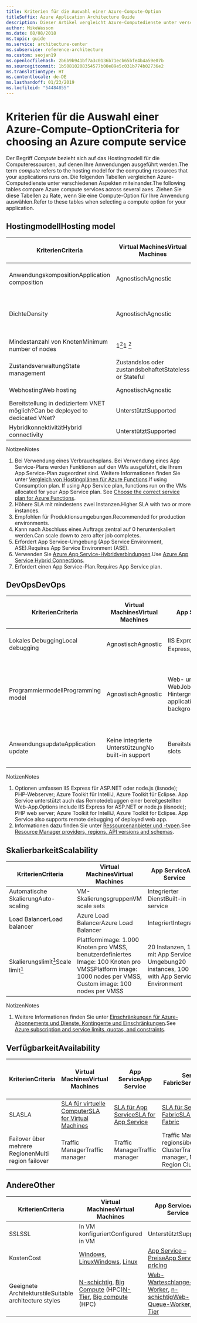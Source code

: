```yaml
---
title: Kriterien für die Auswahl einer Azure-Compute-Option
titleSuffix: Azure Application Architecture Guide
description: Dieser Artikel vergleicht Azure-Computedienste unter verschiedenen Aspekten miteinander.
author: MikeWasson
ms.date: 08/08/2018
ms.topic: guide
ms.service: architecture-center
ms.subservice: reference-architecture
ms.custom: seojan19
ms.openlocfilehash: 2b6b9b941bf7a3c0136b71ecb65bfe4b4a59e07b
ms.sourcegitcommit: 1b50810208354577b00e89e5c031b774b02736e2
ms.translationtype: HT
ms.contentlocale: de-DE
ms.lasthandoff: 01/23/2019
ms.locfileid: "54484855"
---
```

# <a name="criteria-for-choosing-an-azure-compute-service"></a><span data-ttu-id="7b1b3-103">Kriterien für die Auswahl einer Azure-Compute-Option</span><span class="sxs-lookup"><span data-stu-id="7b1b3-103">Criteria for choosing an Azure compute service</span></span>

<span data-ttu-id="7b1b3-104">Der Begriff *Compute* bezieht sich auf das Hostingmodell für die Computeressourcen, auf denen Ihre Anwendungen ausgeführt werden.</span><span class="sxs-lookup"><span data-stu-id="7b1b3-104">The term *compute* refers to the hosting model for the computing resources that your applications runs on.</span></span> <span data-ttu-id="7b1b3-105">Die folgenden Tabellen vergleichen Azure-Computedienste unter verschiedenen Aspekten miteinander.</span><span class="sxs-lookup"><span data-stu-id="7b1b3-105">The following tables compare Azure compute services across several axes.</span></span> <span data-ttu-id="7b1b3-106">Ziehen Sie diese Tabellen zu Rate, wenn Sie eine Compute-Option für Ihre Anwendung auswählen.</span><span class="sxs-lookup"><span data-stu-id="7b1b3-106">Refer to these tables when selecting a compute option for your application.</span></span>

## <a name="hosting-model"></a><span data-ttu-id="7b1b3-107">Hostingmodell</span><span class="sxs-lookup"><span data-stu-id="7b1b3-107">Hosting model</span></span>

<!-- markdownlint-disable MD033 -->

| <span data-ttu-id="7b1b3-108">Kriterien</span><span class="sxs-lookup"><span data-stu-id="7b1b3-108">Criteria</span></span> | <span data-ttu-id="7b1b3-109">Virtual Machines</span><span class="sxs-lookup"><span data-stu-id="7b1b3-109">Virtual Machines</span></span> | <span data-ttu-id="7b1b3-110">App Service</span><span class="sxs-lookup"><span data-stu-id="7b1b3-110">App Service</span></span> | <span data-ttu-id="7b1b3-111">Service Fabric</span><span class="sxs-lookup"><span data-stu-id="7b1b3-111">Service Fabric</span></span> | <span data-ttu-id="7b1b3-112">Azure-Funktionen</span><span class="sxs-lookup"><span data-stu-id="7b1b3-112">Azure Functions</span></span> | <span data-ttu-id="7b1b3-113">Azure Kubernetes Service</span><span class="sxs-lookup"><span data-stu-id="7b1b3-113">Azure Kubernetes Service</span></span> | <span data-ttu-id="7b1b3-114">Container Instances</span><span class="sxs-lookup"><span data-stu-id="7b1b3-114">Container Instances</span></span> | <span data-ttu-id="7b1b3-115">Azure Batch</span><span class="sxs-lookup"><span data-stu-id="7b1b3-115">Azure Batch</span></span> |
|----------|-----------------|-------------|----------------|-----------------|-------------------------|----------------|-------------|
| <span data-ttu-id="7b1b3-116">Anwendungskomposition</span><span class="sxs-lookup"><span data-stu-id="7b1b3-116">Application composition</span></span> | <span data-ttu-id="7b1b3-117">Agnostisch</span><span class="sxs-lookup"><span data-stu-id="7b1b3-117">Agnostic</span></span> | <span data-ttu-id="7b1b3-118">Anwendungen, Container</span><span class="sxs-lookup"><span data-stu-id="7b1b3-118">Applications, containers</span></span> | <span data-ttu-id="7b1b3-119">Dienste, ausführbare Gastdateien, Container</span><span class="sxs-lookup"><span data-stu-id="7b1b3-119">Services, guest executables, containers</span></span> | <span data-ttu-id="7b1b3-120">Functions</span><span class="sxs-lookup"><span data-stu-id="7b1b3-120">Functions</span></span> | <span data-ttu-id="7b1b3-121">Container</span><span class="sxs-lookup"><span data-stu-id="7b1b3-121">Containers</span></span> | <span data-ttu-id="7b1b3-122">Container</span><span class="sxs-lookup"><span data-stu-id="7b1b3-122">Containers</span></span> | <span data-ttu-id="7b1b3-123">Geplante Aufträge</span><span class="sxs-lookup"><span data-stu-id="7b1b3-123">Scheduled jobs</span></span>  |
| <span data-ttu-id="7b1b3-124">Dichte</span><span class="sxs-lookup"><span data-stu-id="7b1b3-124">Density</span></span> | <span data-ttu-id="7b1b3-125">Agnostisch</span><span class="sxs-lookup"><span data-stu-id="7b1b3-125">Agnostic</span></span> | <span data-ttu-id="7b1b3-126">Mehrere Apps pro Instanz über App Service-Pläne</span><span class="sxs-lookup"><span data-stu-id="7b1b3-126">Multiple apps per instance via app service plans</span></span> | <span data-ttu-id="7b1b3-127">Mehrere Dienste pro VM</span><span class="sxs-lookup"><span data-stu-id="7b1b3-127">Multiple services per VM</span></span> | <span data-ttu-id="7b1b3-128">Serverlos <a href="#note1"><sup>1</sup></a></span><span class="sxs-lookup"><span data-stu-id="7b1b3-128">Serverless <a href="#note1"><sup>1</sup></a></span></span> | <span data-ttu-id="7b1b3-129">Mehrere Container pro Knoten</span><span class="sxs-lookup"><span data-stu-id="7b1b3-129">Multiple containers per node</span></span> |<span data-ttu-id="7b1b3-130">Keine dedizierten Instanzen</span><span class="sxs-lookup"><span data-stu-id="7b1b3-130">No dedicated instances</span></span> | <span data-ttu-id="7b1b3-131">Mehrere Apps pro VM</span><span class="sxs-lookup"><span data-stu-id="7b1b3-131">Multiple apps per VM</span></span> |
| <span data-ttu-id="7b1b3-132">Mindestanzahl von Knoten</span><span class="sxs-lookup"><span data-stu-id="7b1b3-132">Minimum number of nodes</span></span> | <span data-ttu-id="7b1b3-133">1<a href="#note2"><sup>2</sup></a></span><span class="sxs-lookup"><span data-stu-id="7b1b3-133">1 <a href="#note2"><sup>2</sup></a></span></span>  | <span data-ttu-id="7b1b3-134">1</span><span class="sxs-lookup"><span data-stu-id="7b1b3-134">1</span></span> | <span data-ttu-id="7b1b3-135">5<a href="#note3"><sup>3</sup></a></span><span class="sxs-lookup"><span data-stu-id="7b1b3-135">5 <a href="#note3"><sup>3</sup></a></span></span> | <span data-ttu-id="7b1b3-136">Serverlos <a href="#note1"><sup>1</sup></a></span><span class="sxs-lookup"><span data-stu-id="7b1b3-136">Serverless <a href="#note1"><sup>1</sup></a></span></span> | <span data-ttu-id="7b1b3-137">3 <a href="#note3"><sup>3</sup></a></span><span class="sxs-lookup"><span data-stu-id="7b1b3-137">3 <a href="#note3"><sup>3</sup></a></span></span> | <span data-ttu-id="7b1b3-138">Keine dedizierten Knoten</span><span class="sxs-lookup"><span data-stu-id="7b1b3-138">No dedicated nodes</span></span> | <span data-ttu-id="7b1b3-139">1<a href="#note4"><sup>4</sup></a></span><span class="sxs-lookup"><span data-stu-id="7b1b3-139">1 <a href="#note4"><sup>4</sup></a></span></span> |
| <span data-ttu-id="7b1b3-140">Zustandsverwaltung</span><span class="sxs-lookup"><span data-stu-id="7b1b3-140">State management</span></span> | <span data-ttu-id="7b1b3-141">Zustandslos oder zustandsbehaftet</span><span class="sxs-lookup"><span data-stu-id="7b1b3-141">Stateless or Stateful</span></span> | <span data-ttu-id="7b1b3-142">Zustandslos</span><span class="sxs-lookup"><span data-stu-id="7b1b3-142">Stateless</span></span> | <span data-ttu-id="7b1b3-143">Zustandslos oder zustandsbehaftet</span><span class="sxs-lookup"><span data-stu-id="7b1b3-143">Stateless or stateful</span></span> | <span data-ttu-id="7b1b3-144">Zustandslos</span><span class="sxs-lookup"><span data-stu-id="7b1b3-144">Stateless</span></span> | <span data-ttu-id="7b1b3-145">Zustandslos oder zustandsbehaftet</span><span class="sxs-lookup"><span data-stu-id="7b1b3-145">Stateless or Stateful</span></span> | <span data-ttu-id="7b1b3-146">Zustandslos</span><span class="sxs-lookup"><span data-stu-id="7b1b3-146">Stateless</span></span> | <span data-ttu-id="7b1b3-147">Zustandslos</span><span class="sxs-lookup"><span data-stu-id="7b1b3-147">Stateless</span></span> |
| <span data-ttu-id="7b1b3-148">Webhosting</span><span class="sxs-lookup"><span data-stu-id="7b1b3-148">Web hosting</span></span> | <span data-ttu-id="7b1b3-149">Agnostisch</span><span class="sxs-lookup"><span data-stu-id="7b1b3-149">Agnostic</span></span> | <span data-ttu-id="7b1b3-150">Integriert</span><span class="sxs-lookup"><span data-stu-id="7b1b3-150">Built in</span></span> | <span data-ttu-id="7b1b3-151">Agnostisch</span><span class="sxs-lookup"><span data-stu-id="7b1b3-151">Agnostic</span></span> | <span data-ttu-id="7b1b3-152">Nicht zutreffend</span><span class="sxs-lookup"><span data-stu-id="7b1b3-152">Not applicable</span></span> | <span data-ttu-id="7b1b3-153">Agnostisch</span><span class="sxs-lookup"><span data-stu-id="7b1b3-153">Agnostic</span></span> | <span data-ttu-id="7b1b3-154">Agnostisch</span><span class="sxs-lookup"><span data-stu-id="7b1b3-154">Agnostic</span></span> | <span data-ttu-id="7b1b3-155">Nein </span><span class="sxs-lookup"><span data-stu-id="7b1b3-155">No</span></span> |
| <span data-ttu-id="7b1b3-156">Bereitstellung in dediziertem VNET möglich?</span><span class="sxs-lookup"><span data-stu-id="7b1b3-156">Can be deployed to dedicated VNet?</span></span> | <span data-ttu-id="7b1b3-157">Unterstützt</span><span class="sxs-lookup"><span data-stu-id="7b1b3-157">Supported</span></span> | <span data-ttu-id="7b1b3-158">Unterstützt<a href="#note5"><sup>5</sup></a></span><span class="sxs-lookup"><span data-stu-id="7b1b3-158">Supported<a href="#note5"><sup>5</sup></a></span></span> | <span data-ttu-id="7b1b3-159">Unterstützt</span><span class="sxs-lookup"><span data-stu-id="7b1b3-159">Supported</span></span> | <span data-ttu-id="7b1b3-160">Unterstützt<a href="#note5"><sup>5</sup></a></span><span class="sxs-lookup"><span data-stu-id="7b1b3-160">Supported <a href="#note5"><sup>5</sup></a></span></span> | [<span data-ttu-id="7b1b3-161">Unterstützt</span><span class="sxs-lookup"><span data-stu-id="7b1b3-161">Supported</span></span>](/azure/aks/networking-overview) | <span data-ttu-id="7b1b3-162">Nicht unterstützt</span><span class="sxs-lookup"><span data-stu-id="7b1b3-162">Not supported</span></span> | <span data-ttu-id="7b1b3-163">Unterstützt</span><span class="sxs-lookup"><span data-stu-id="7b1b3-163">Supported</span></span> |
| <span data-ttu-id="7b1b3-164">Hybridkonnektivität</span><span class="sxs-lookup"><span data-stu-id="7b1b3-164">Hybrid connectivity</span></span> | <span data-ttu-id="7b1b3-165">Unterstützt</span><span class="sxs-lookup"><span data-stu-id="7b1b3-165">Supported</span></span> | <span data-ttu-id="7b1b3-166">Unterstützt<a href="#note6"><sup>6</sup></a></span><span class="sxs-lookup"><span data-stu-id="7b1b3-166">Supported <a href="#note6"><sup>6</sup></a></span></span>  | <span data-ttu-id="7b1b3-167">Unterstützt</span><span class="sxs-lookup"><span data-stu-id="7b1b3-167">Supported</span></span> | <span data-ttu-id="7b1b3-168">Unterstützt<a href="#node7"><sup>7</sup></a></span><span class="sxs-lookup"><span data-stu-id="7b1b3-168">Supported <a href="#node7"><sup>7</sup></a></span></span> | <span data-ttu-id="7b1b3-169">Unterstützt</span><span class="sxs-lookup"><span data-stu-id="7b1b3-169">Supported</span></span> | <span data-ttu-id="7b1b3-170">Nicht unterstützt</span><span class="sxs-lookup"><span data-stu-id="7b1b3-170">Not supported</span></span> | <span data-ttu-id="7b1b3-171">Unterstützt</span><span class="sxs-lookup"><span data-stu-id="7b1b3-171">Supported</span></span> |

<span data-ttu-id="7b1b3-172">Notizen</span><span class="sxs-lookup"><span data-stu-id="7b1b3-172">Notes</span></span>

1. <span data-ttu-id="7b1b3-173"><span id="note1">Bei Verwendung eines Verbrauchsplans. Bei Verwendung eines App Service-Plans werden Funktionen auf den VMs ausgeführt, die Ihrem App Service-Plan zugeordnet sind. Weitere Informationen finden Sie unter [Vergleich von Hostingplänen für Azure Functions][function-plans].</span></span><span class="sxs-lookup"><span data-stu-id="7b1b3-173"><span id="note1">If using Consumption plan. If using App Service plan, functions run on the VMs allocated for your App Service plan. See [Choose the correct service plan for Azure Functions][function-plans].</span></span></span>
2. <span data-ttu-id="7b1b3-174"><span id="note2">Höhere SLA mit mindestens zwei Instanzen.</span></span><span class="sxs-lookup"><span data-stu-id="7b1b3-174"><span id="note2">Higher SLA with two or more instances.</span></span></span>
3. <span data-ttu-id="7b1b3-175"><span id="note3">Empfohlen für Produktionsumgebungen.</span></span><span class="sxs-lookup"><span data-stu-id="7b1b3-175"><span id="note3">Recommended for production environments.</span></span></span>
4. <span data-ttu-id="7b1b3-176"><span id="note4">Kann nach Abschluss eines Auftrags zentral auf 0 herunterskaliert werden.</span></span><span class="sxs-lookup"><span data-stu-id="7b1b3-176"><span id="note4">Can scale down to zero after job completes.</span></span></span>
5. <span data-ttu-id="7b1b3-177"><span id="note5">Erfordert App Service-Umgebung (App Service Environment, ASE).</span></span><span class="sxs-lookup"><span data-stu-id="7b1b3-177"><span id="note5">Requires App Service Environment (ASE).</span></span></span>
6. <span data-ttu-id="7b1b3-178"><span id="note6">Verwenden Sie [Azure App Service-Hybridverbindungen][app-service-hybrid].</span></span><span class="sxs-lookup"><span data-stu-id="7b1b3-178"><span id="note6">Use [Azure App Service Hybrid Connections][app-service-hybrid].</span></span></span>
7. <span data-ttu-id="7b1b3-179"><span id="note7">Erfordert einen App Service-Plan.</span></span><span class="sxs-lookup"><span data-stu-id="7b1b3-179"><span id="note7">Requires App Service plan.</span></span></span>

## <a name="devops"></a><span data-ttu-id="7b1b3-180">DevOps</span><span class="sxs-lookup"><span data-stu-id="7b1b3-180">DevOps</span></span>

| <span data-ttu-id="7b1b3-181">Kriterien</span><span class="sxs-lookup"><span data-stu-id="7b1b3-181">Criteria</span></span> | <span data-ttu-id="7b1b3-182">Virtual Machines</span><span class="sxs-lookup"><span data-stu-id="7b1b3-182">Virtual Machines</span></span> | <span data-ttu-id="7b1b3-183">App Service</span><span class="sxs-lookup"><span data-stu-id="7b1b3-183">App Service</span></span> | <span data-ttu-id="7b1b3-184">Service Fabric</span><span class="sxs-lookup"><span data-stu-id="7b1b3-184">Service Fabric</span></span> | <span data-ttu-id="7b1b3-185">Azure-Funktionen</span><span class="sxs-lookup"><span data-stu-id="7b1b3-185">Azure Functions</span></span> | <span data-ttu-id="7b1b3-186">Azure Kubernetes Service</span><span class="sxs-lookup"><span data-stu-id="7b1b3-186">Azure Kubernetes Service</span></span> | <span data-ttu-id="7b1b3-187">Container Instances</span><span class="sxs-lookup"><span data-stu-id="7b1b3-187">Container Instances</span></span> | <span data-ttu-id="7b1b3-188">Azure Batch</span><span class="sxs-lookup"><span data-stu-id="7b1b3-188">Azure Batch</span></span> |
|----------|-----------------|-------------|----------------|-----------------|-------------------------|----------------|-------------|
| <span data-ttu-id="7b1b3-189">Lokales Debugging</span><span class="sxs-lookup"><span data-stu-id="7b1b3-189">Local debugging</span></span> | <span data-ttu-id="7b1b3-190">Agnostisch</span><span class="sxs-lookup"><span data-stu-id="7b1b3-190">Agnostic</span></span> | <span data-ttu-id="7b1b3-191">IIS Express, weitere<a href="#note1b"><sup>1</sup></a></span><span class="sxs-lookup"><span data-stu-id="7b1b3-191">IIS Express, others <a href="#note1b"><sup>1</sup></a></span></span> | <span data-ttu-id="7b1b3-192">Lokaler Knotencluster</span><span class="sxs-lookup"><span data-stu-id="7b1b3-192">Local node cluster</span></span> | <span data-ttu-id="7b1b3-193">Visual Studio oder Azure Functions-Befehlszeilenschnittstelle</span><span class="sxs-lookup"><span data-stu-id="7b1b3-193">Visual Studio or Azure Functions CLI</span></span> | <span data-ttu-id="7b1b3-194">Minikube, andere</span><span class="sxs-lookup"><span data-stu-id="7b1b3-194">Minikube, others</span></span> | <span data-ttu-id="7b1b3-195">Lokale Containerruntime</span><span class="sxs-lookup"><span data-stu-id="7b1b3-195">Local container runtime</span></span> | <span data-ttu-id="7b1b3-196">Nicht unterstützt</span><span class="sxs-lookup"><span data-stu-id="7b1b3-196">Not supported</span></span> |
| <span data-ttu-id="7b1b3-197">Programmiermodell</span><span class="sxs-lookup"><span data-stu-id="7b1b3-197">Programming model</span></span> | <span data-ttu-id="7b1b3-198">Agnostisch</span><span class="sxs-lookup"><span data-stu-id="7b1b3-198">Agnostic</span></span> | <span data-ttu-id="7b1b3-199">Web- und API-Anwendungen, WebJobs für Hintergrundtasks</span><span class="sxs-lookup"><span data-stu-id="7b1b3-199">Web and API applications, WebJobs for background tasks</span></span> | <span data-ttu-id="7b1b3-200">Ausführbare Gastdatei, Dienstmodell, Akteurmodell, Container</span><span class="sxs-lookup"><span data-stu-id="7b1b3-200">Guest executable, Service model, Actor model, Containers</span></span> | <span data-ttu-id="7b1b3-201">Funktionen mit Auslösern</span><span class="sxs-lookup"><span data-stu-id="7b1b3-201">Functions with triggers</span></span> | <span data-ttu-id="7b1b3-202">Agnostisch</span><span class="sxs-lookup"><span data-stu-id="7b1b3-202">Agnostic</span></span> | <span data-ttu-id="7b1b3-203">Agnostisch</span><span class="sxs-lookup"><span data-stu-id="7b1b3-203">Agnostic</span></span> | <span data-ttu-id="7b1b3-204">Befehlszeilenanwendung</span><span class="sxs-lookup"><span data-stu-id="7b1b3-204">Command line application</span></span> |
| <span data-ttu-id="7b1b3-205">Anwendungsupdate</span><span class="sxs-lookup"><span data-stu-id="7b1b3-205">Application update</span></span> | <span data-ttu-id="7b1b3-206">Keine integrierte Unterstützung</span><span class="sxs-lookup"><span data-stu-id="7b1b3-206">No built-in support</span></span> | <span data-ttu-id="7b1b3-207">Bereitstellungsslots</span><span class="sxs-lookup"><span data-stu-id="7b1b3-207">Deployment slots</span></span> | <span data-ttu-id="7b1b3-208">Rollierendes Upgrade (pro Dienst)</span><span class="sxs-lookup"><span data-stu-id="7b1b3-208">Rolling upgrade (per service)</span></span> | <span data-ttu-id="7b1b3-209">Bereitstellungsslots</span><span class="sxs-lookup"><span data-stu-id="7b1b3-209">Deployment slots</span></span> | <span data-ttu-id="7b1b3-210">Paralleles Update</span><span class="sxs-lookup"><span data-stu-id="7b1b3-210">Rolling update</span></span> | <span data-ttu-id="7b1b3-211">Nicht zutreffend</span><span class="sxs-lookup"><span data-stu-id="7b1b3-211">Not applicable</span></span> |

<span data-ttu-id="7b1b3-212">Notizen</span><span class="sxs-lookup"><span data-stu-id="7b1b3-212">Notes</span></span>

1. <span data-ttu-id="7b1b3-213"><span id="note1b">Optionen umfassen IIS Express für ASP.NET oder node.js (iisnode); PHP-Webserver; Azure Toolkit für IntelliJ, Azure Toolkit für Eclipse. App Service unterstützt auch das Remotedebuggen einer bereitgestellten Web-App.</span></span><span class="sxs-lookup"><span data-stu-id="7b1b3-213"><span id="note1b">Options include IIS Express for ASP.NET or node.js (iisnode); PHP web server; Azure Toolkit for IntelliJ, Azure Toolkit for Eclipse. App Service also supports remote debugging of deployed web app.</span></span></span>
2. <span data-ttu-id="7b1b3-214"><span id="note2b">Informationen dazu finden Sie unter [Ressourcenanbieter und -typen][resource-manager-supported-services].</span></span><span class="sxs-lookup"><span data-stu-id="7b1b3-214"><span id="note2b">See [Resource Manager providers, regions, API versions and schemas][resource-manager-supported-services].</span></span></span>

## <a name="scalability"></a><span data-ttu-id="7b1b3-215">Skalierbarkeit</span><span class="sxs-lookup"><span data-stu-id="7b1b3-215">Scalability</span></span>

| <span data-ttu-id="7b1b3-216">Kriterien</span><span class="sxs-lookup"><span data-stu-id="7b1b3-216">Criteria</span></span> | <span data-ttu-id="7b1b3-217">Virtual Machines</span><span class="sxs-lookup"><span data-stu-id="7b1b3-217">Virtual Machines</span></span> | <span data-ttu-id="7b1b3-218">App Service</span><span class="sxs-lookup"><span data-stu-id="7b1b3-218">App Service</span></span> | <span data-ttu-id="7b1b3-219">Service Fabric</span><span class="sxs-lookup"><span data-stu-id="7b1b3-219">Service Fabric</span></span> | <span data-ttu-id="7b1b3-220">Azure-Funktionen</span><span class="sxs-lookup"><span data-stu-id="7b1b3-220">Azure Functions</span></span> | <span data-ttu-id="7b1b3-221">Azure Kubernetes Service</span><span class="sxs-lookup"><span data-stu-id="7b1b3-221">Azure Kubernetes Service</span></span> | <span data-ttu-id="7b1b3-222">Container Instances</span><span class="sxs-lookup"><span data-stu-id="7b1b3-222">Container Instances</span></span> | <span data-ttu-id="7b1b3-223">Azure Batch</span><span class="sxs-lookup"><span data-stu-id="7b1b3-223">Azure Batch</span></span> |
|----------|-----------------|-------------|----------------|-----------------|-------------------------|----------------|-------------|
| <span data-ttu-id="7b1b3-224">Automatische Skalierung</span><span class="sxs-lookup"><span data-stu-id="7b1b3-224">Auto-scaling</span></span> | <span data-ttu-id="7b1b3-225">VM-Skalierungsgruppen</span><span class="sxs-lookup"><span data-stu-id="7b1b3-225">VM scale sets</span></span> | <span data-ttu-id="7b1b3-226">Integrierter Dienst</span><span class="sxs-lookup"><span data-stu-id="7b1b3-226">Built-in service</span></span> | <span data-ttu-id="7b1b3-227">VM Scale Sets</span><span class="sxs-lookup"><span data-stu-id="7b1b3-227">VM Scale Sets</span></span> | <span data-ttu-id="7b1b3-228">Integrierter Dienst</span><span class="sxs-lookup"><span data-stu-id="7b1b3-228">Built-in service</span></span> | <span data-ttu-id="7b1b3-229">Nicht unterstützt</span><span class="sxs-lookup"><span data-stu-id="7b1b3-229">Not supported</span></span> | <span data-ttu-id="7b1b3-230">Nicht unterstützt</span><span class="sxs-lookup"><span data-stu-id="7b1b3-230">Not supported</span></span> | <span data-ttu-id="7b1b3-231">–</span><span class="sxs-lookup"><span data-stu-id="7b1b3-231">N/A</span></span> |
| <span data-ttu-id="7b1b3-232">Load Balancer</span><span class="sxs-lookup"><span data-stu-id="7b1b3-232">Load balancer</span></span> | <span data-ttu-id="7b1b3-233">Azure Load Balancer</span><span class="sxs-lookup"><span data-stu-id="7b1b3-233">Azure Load Balancer</span></span> | <span data-ttu-id="7b1b3-234">Integriert</span><span class="sxs-lookup"><span data-stu-id="7b1b3-234">Integrated</span></span> | <span data-ttu-id="7b1b3-235">Azure Load Balancer</span><span class="sxs-lookup"><span data-stu-id="7b1b3-235">Azure Load Balancer</span></span> | <span data-ttu-id="7b1b3-236">Integriert</span><span class="sxs-lookup"><span data-stu-id="7b1b3-236">Integrated</span></span> | <span data-ttu-id="7b1b3-237">Integriert</span><span class="sxs-lookup"><span data-stu-id="7b1b3-237">Integrated</span></span> |  <span data-ttu-id="7b1b3-238">Keine integrierte Unterstützung</span><span class="sxs-lookup"><span data-stu-id="7b1b3-238">No built-in support</span></span> | <span data-ttu-id="7b1b3-239">Azure Load Balancer</span><span class="sxs-lookup"><span data-stu-id="7b1b3-239">Azure Load Balancer</span></span> |
| <span data-ttu-id="7b1b3-240">Skalierungslimit<a href="#note1c"><sup>1</sup></a></span><span class="sxs-lookup"><span data-stu-id="7b1b3-240">Scale limit<a href="#note1c"><sup>1</sup></a></span></span> | <span data-ttu-id="7b1b3-241">Plattformimage: 1.000 Knoten pro VMSS, benutzerdefiniertes Image: 100 Knoten pro VMSS</span><span class="sxs-lookup"><span data-stu-id="7b1b3-241">Platform image: 1000 nodes per VMSS, Custom image: 100 nodes per VMSS</span></span> | <span data-ttu-id="7b1b3-242">20 Instanzen, 100 mit App Service-Umgebung</span><span class="sxs-lookup"><span data-stu-id="7b1b3-242">20 instances, 100 with App Service Environment</span></span> | <span data-ttu-id="7b1b3-243">100 Knoten pro VMSS</span><span class="sxs-lookup"><span data-stu-id="7b1b3-243">100 nodes per VMSS</span></span> | <span data-ttu-id="7b1b3-244">200 Instanzen pro Funktionen-App</span><span class="sxs-lookup"><span data-stu-id="7b1b3-244">200 instances per Function app</span></span> | <span data-ttu-id="7b1b3-245">100 Knoten pro Cluster (Standardgrenzwert)</span><span class="sxs-lookup"><span data-stu-id="7b1b3-245">100 nodes per cluster (default limit)</span></span> |<span data-ttu-id="7b1b3-246">20 Containergruppen pro Abonnement (Standardgrenzwert)</span><span class="sxs-lookup"><span data-stu-id="7b1b3-246">20 container groups per subscription (default limit).</span></span> | <span data-ttu-id="7b1b3-247">20 Kerne (Standardgrenzwert)</span><span class="sxs-lookup"><span data-stu-id="7b1b3-247">20 core limit (default limit).</span></span> |

<span data-ttu-id="7b1b3-248">Notizen</span><span class="sxs-lookup"><span data-stu-id="7b1b3-248">Notes</span></span>

1. <span data-ttu-id="7b1b3-249"><span id="note1c">Weitere Informationen finden Sie unter [Einschränkungen für Azure-Abonnements und Dienste, Kontingente und Einschränkungen](/azure/azure-subscription-service-limits).</span></span><span class="sxs-lookup"><span data-stu-id="7b1b3-249"><span id="note1c">See [Azure subscription and service limits, quotas, and constraints](/azure/azure-subscription-service-limits)</span>.</span></span>

## <a name="availability"></a><span data-ttu-id="7b1b3-250">Verfügbarkeit</span><span class="sxs-lookup"><span data-stu-id="7b1b3-250">Availability</span></span>

| <span data-ttu-id="7b1b3-251">Kriterien</span><span class="sxs-lookup"><span data-stu-id="7b1b3-251">Criteria</span></span> | <span data-ttu-id="7b1b3-252">Virtual Machines</span><span class="sxs-lookup"><span data-stu-id="7b1b3-252">Virtual Machines</span></span> | <span data-ttu-id="7b1b3-253">App Service</span><span class="sxs-lookup"><span data-stu-id="7b1b3-253">App Service</span></span> | <span data-ttu-id="7b1b3-254">Service Fabric</span><span class="sxs-lookup"><span data-stu-id="7b1b3-254">Service Fabric</span></span> | <span data-ttu-id="7b1b3-255">Azure-Funktionen</span><span class="sxs-lookup"><span data-stu-id="7b1b3-255">Azure Functions</span></span> | <span data-ttu-id="7b1b3-256">Azure Kubernetes Service</span><span class="sxs-lookup"><span data-stu-id="7b1b3-256">Azure Kubernetes Service</span></span> | <span data-ttu-id="7b1b3-257">Container Instances</span><span class="sxs-lookup"><span data-stu-id="7b1b3-257">Container Instances</span></span> | <span data-ttu-id="7b1b3-258">Azure Batch</span><span class="sxs-lookup"><span data-stu-id="7b1b3-258">Azure Batch</span></span> |
|----------|-----------------|-------------|----------------|-----------------|-------------------------|----------------|-------------|
| <span data-ttu-id="7b1b3-259">SLA</span><span class="sxs-lookup"><span data-stu-id="7b1b3-259">SLA</span></span> | <span data-ttu-id="7b1b3-260">[SLA für virtuelle Computer][sla-vm]</span><span class="sxs-lookup"><span data-stu-id="7b1b3-260">[SLA for Virtual Machines][sla-vm]</span></span> | <span data-ttu-id="7b1b3-261">[SLA für App Service][sla-app-service]</span><span class="sxs-lookup"><span data-stu-id="7b1b3-261">[SLA for App Service][sla-app-service]</span></span> | <span data-ttu-id="7b1b3-262">[SLA für Service Fabric][sla-sf]</span><span class="sxs-lookup"><span data-stu-id="7b1b3-262">[SLA for Service Fabric][sla-sf]</span></span> | <span data-ttu-id="7b1b3-263">[SLA für Functions][sla-functions]</span><span class="sxs-lookup"><span data-stu-id="7b1b3-263">[SLA for Functions][sla-functions]</span></span> | <span data-ttu-id="7b1b3-264">[SLA für AKS][sla-acs]</span><span class="sxs-lookup"><span data-stu-id="7b1b3-264">[SLA for AKS][sla-acs]</span></span> | [<span data-ttu-id="7b1b3-265">SLA für Container Instances</span><span class="sxs-lookup"><span data-stu-id="7b1b3-265">SLA for Container Instances</span></span>](https://azure.microsoft.com/support/legal/sla/container-instances/) | <span data-ttu-id="7b1b3-266">[SLA für Azure Batch][sla-batch]</span><span class="sxs-lookup"><span data-stu-id="7b1b3-266">[SLA for Azure Batch][sla-batch]</span></span> |
| <span data-ttu-id="7b1b3-267">Failover über mehrere Regionen</span><span class="sxs-lookup"><span data-stu-id="7b1b3-267">Multi region failover</span></span> | <span data-ttu-id="7b1b3-268">Traffic Manager</span><span class="sxs-lookup"><span data-stu-id="7b1b3-268">Traffic manager</span></span> | <span data-ttu-id="7b1b3-269">Traffic Manager</span><span class="sxs-lookup"><span data-stu-id="7b1b3-269">Traffic manager</span></span> | <span data-ttu-id="7b1b3-270">Traffic Manager, regionsübergreifender Cluster</span><span class="sxs-lookup"><span data-stu-id="7b1b3-270">Traffic manager, Multi-Region Cluster</span></span> | <span data-ttu-id="7b1b3-271">Nicht unterstützt</span><span class="sxs-lookup"><span data-stu-id="7b1b3-271">Not supported</span></span> | <span data-ttu-id="7b1b3-272">Traffic Manager</span><span class="sxs-lookup"><span data-stu-id="7b1b3-272">Traffic manager</span></span> | <span data-ttu-id="7b1b3-273">Nicht unterstützt</span><span class="sxs-lookup"><span data-stu-id="7b1b3-273">Not supported</span></span> | <span data-ttu-id="7b1b3-274">Nicht unterstützt</span><span class="sxs-lookup"><span data-stu-id="7b1b3-274">Not Supported</span></span> |

## <a name="other"></a><span data-ttu-id="7b1b3-275">Andere</span><span class="sxs-lookup"><span data-stu-id="7b1b3-275">Other</span></span>

| <span data-ttu-id="7b1b3-276">Kriterien</span><span class="sxs-lookup"><span data-stu-id="7b1b3-276">Criteria</span></span> | <span data-ttu-id="7b1b3-277">Virtual Machines</span><span class="sxs-lookup"><span data-stu-id="7b1b3-277">Virtual Machines</span></span> | <span data-ttu-id="7b1b3-278">App Service</span><span class="sxs-lookup"><span data-stu-id="7b1b3-278">App Service</span></span> | <span data-ttu-id="7b1b3-279">Service Fabric</span><span class="sxs-lookup"><span data-stu-id="7b1b3-279">Service Fabric</span></span> | <span data-ttu-id="7b1b3-280">Azure-Funktionen</span><span class="sxs-lookup"><span data-stu-id="7b1b3-280">Azure Functions</span></span> | <span data-ttu-id="7b1b3-281">Azure Kubernetes Service</span><span class="sxs-lookup"><span data-stu-id="7b1b3-281">Azure Kubernetes Service</span></span> | <span data-ttu-id="7b1b3-282">Container Instances</span><span class="sxs-lookup"><span data-stu-id="7b1b3-282">Container Instances</span></span> | <span data-ttu-id="7b1b3-283">Azure Batch</span><span class="sxs-lookup"><span data-stu-id="7b1b3-283">Azure Batch</span></span> |
|----------|-----------------|-------------|----------------|-----------------|-------------------------|----------------|-------------|
| <span data-ttu-id="7b1b3-284">SSL</span><span class="sxs-lookup"><span data-stu-id="7b1b3-284">SSL</span></span> | <span data-ttu-id="7b1b3-285">In VM konfiguriert</span><span class="sxs-lookup"><span data-stu-id="7b1b3-285">Configured in VM</span></span> | <span data-ttu-id="7b1b3-286">Unterstützt</span><span class="sxs-lookup"><span data-stu-id="7b1b3-286">Supported</span></span> | <span data-ttu-id="7b1b3-287">Unterstützt</span><span class="sxs-lookup"><span data-stu-id="7b1b3-287">Supported</span></span>  | <span data-ttu-id="7b1b3-288">Unterstützt</span><span class="sxs-lookup"><span data-stu-id="7b1b3-288">Supported</span></span> | [<span data-ttu-id="7b1b3-289">Eingangscontroller</span><span class="sxs-lookup"><span data-stu-id="7b1b3-289">Ingress controller</span></span>](/azure/aks/ingress) | <span data-ttu-id="7b1b3-290">Verwenden eines [Sidecar](../../patterns/sidecar.md)-Containers</span><span class="sxs-lookup"><span data-stu-id="7b1b3-290">Use [sidecar](../../patterns/sidecar.md) container</span></span> | <span data-ttu-id="7b1b3-291">Unterstützt</span><span class="sxs-lookup"><span data-stu-id="7b1b3-291">Supported</span></span> |
| <span data-ttu-id="7b1b3-292">Kosten</span><span class="sxs-lookup"><span data-stu-id="7b1b3-292">Cost</span></span> | <span data-ttu-id="7b1b3-293">[Windows][cost-windows-vm], [Linux][cost-linux-vm]</span><span class="sxs-lookup"><span data-stu-id="7b1b3-293">[Windows][cost-windows-vm], [Linux][cost-linux-vm]</span></span> | <span data-ttu-id="7b1b3-294">[App Service – Preise][cost-app-service]</span><span class="sxs-lookup"><span data-stu-id="7b1b3-294">[App Service pricing][cost-app-service]</span></span> | <span data-ttu-id="7b1b3-295">[Service Fabric – Preise][cost-service-fabric]</span><span class="sxs-lookup"><span data-stu-id="7b1b3-295">[Service Fabric pricing][cost-service-fabric]</span></span> | <span data-ttu-id="7b1b3-296">[Azure Functions – Preise][cost-functions]</span><span class="sxs-lookup"><span data-stu-id="7b1b3-296">[Azure Functions pricing][cost-functions]</span></span> | <span data-ttu-id="7b1b3-297">[AKS – Preise][cost-acs]</span><span class="sxs-lookup"><span data-stu-id="7b1b3-297">[AKS pricing][cost-acs]</span></span> | [<span data-ttu-id="7b1b3-298">Container Instances – Preise</span><span class="sxs-lookup"><span data-stu-id="7b1b3-298">Container Instances pricing</span></span>](https://azure.microsoft.com/pricing/details/container-instances/) | <span data-ttu-id="7b1b3-299">[Azure Batch – Preise][cost-batch]</span><span class="sxs-lookup"><span data-stu-id="7b1b3-299">[Azure Batch pricing][cost-batch]</span></span>
| <span data-ttu-id="7b1b3-300">Geeignete Architekturstile</span><span class="sxs-lookup"><span data-stu-id="7b1b3-300">Suitable architecture styles</span></span> | <span data-ttu-id="7b1b3-301">[N-schichtig][n-tier], [Big Compute][big-compute] (HPC)</span><span class="sxs-lookup"><span data-stu-id="7b1b3-301">[N-Tier][n-tier], [Big compute][big-compute] (HPC)</span></span> | <span data-ttu-id="7b1b3-302">[Web-Warteschlange-Worker][w-q-w], [n-schichtig][n-tier]</span><span class="sxs-lookup"><span data-stu-id="7b1b3-302">[Web-Queue-Worker][w-q-w], [N-Tier][n-tier]</span></span> | <span data-ttu-id="7b1b3-303">[Microservices][microservices], [ereignisgesteuerte Architektur][event-driven]</span><span class="sxs-lookup"><span data-stu-id="7b1b3-303">[Microservices][microservices], [Event-driven architecture][event-driven]</span></span> | <span data-ttu-id="7b1b3-304">[Microservices][microservices], [ereignisgesteuerte Architektur][event-driven]</span><span class="sxs-lookup"><span data-stu-id="7b1b3-304">[Microservices][microservices], [Event-driven architecture][event-driven]</span></span> | <span data-ttu-id="7b1b3-305">[Microservices][microservices], [ereignisgesteuerte Architektur][event-driven]</span><span class="sxs-lookup"><span data-stu-id="7b1b3-305">[Microservices][microservices], [Event-driven architecture][event-driven]</span></span> | <span data-ttu-id="7b1b3-306">[Microservices][microservices], Automatisierung von Aufgaben, Batchaufträge</span><span class="sxs-lookup"><span data-stu-id="7b1b3-306">[Microservices][microservices], task automation, batch jobs</span></span>  | <span data-ttu-id="7b1b3-307">[Big Compute][big-compute] (HPC)</span><span class="sxs-lookup"><span data-stu-id="7b1b3-307">[Big compute][big-compute] (HPC)</span></span> |

<!-- markdownlint-enable MD033 -->

[cost-linux-vm]: https://azure.microsoft.com/pricing/details/virtual-machines/linux/
[cost-windows-vm]: https://azure.microsoft.com/pricing/details/virtual-machines/windows/
[cost-app-service]: https://azure.microsoft.com/pricing/details/app-service/
[cost-service-fabric]: https://azure.microsoft.com/pricing/details/service-fabric/
[cost-functions]: https://azure.microsoft.com/pricing/details/functions/
[cost-acs]: https://azure.microsoft.com/pricing/details/kubernetes-service/
[cost-batch]: https://azure.microsoft.com/pricing/details/batch/

[function-plans]: /azure/azure-functions/functions-scale
[sla-acs]: https://azure.microsoft.com/support/legal/sla/kubernetes-service
[sla-app-service]: https://azure.microsoft.com/support/legal/sla/app-service/
[sla-batch]: https://azure.microsoft.com/support/legal/sla/batch/
[sla-functions]: https://azure.microsoft.com/support/legal/sla/functions/
[sla-sf]: https://azure.microsoft.com/support/legal/sla/service-fabric/
[sla-vm]: https://azure.microsoft.com/support/legal/sla/virtual-machines/

[resource-manager-supported-services]: /azure/azure-resource-manager/resource-manager-supported-services
[scale-acs]: /azure/container-service/kubernetes/container-service-scale#scaling-considerations

[n-tier]: ../architecture-styles/n-tier.md
[w-q-w]: ../architecture-styles/web-queue-worker.md
[microservices]: ../architecture-styles/microservices.md
[event-driven]: ../architecture-styles/event-driven.md
[big-date]: ../architecture-styles/big-data.md
[big-compute]: ../architecture-styles/big-compute.md

[app-service-hybrid]: /azure/app-service/app-service-hybrid-connections
